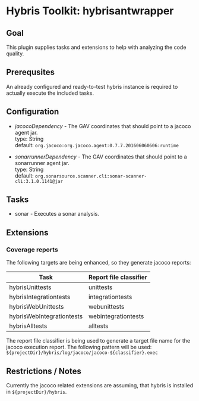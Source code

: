 # Hybris Toolkit: hybrisantwrapper

## Goal
This plugin supplies tasks and extensions to help with analyzing the code quality. 

## Prerequsites
An already configured and ready-to-test hybris instance is required to actually execute the included tasks. 

## Configuration
* _jacocoDependency_ - The GAV coordinates that should point to a jacoco agent jar.
	<br/>type: String
	<br/>default: `org.jacoco:org.jacoco.agent:0.7.7.201606060606:runtime`

* _sonarrunnerDependency_ - The GAV coordinates that should point to a sonarrunner agent jar.
	<br/>type: String
	<br/>default: `org.sonarsource.scanner.cli:sonar-scanner-cli:3.1.0.1141@jar`

## Tasks
* sonar - Executes a sonar analysis.

## Extensions
### Coverage reports
The following targets are being enhanced, so they generate jacoco reports:

| Task                      | Report file classifier|
|---                        |---                    |
| hybrisUnittests           | unittests             |
| hybrisIntegrationtests    | integrationtests      |
| hybrisWebUnittests        | webunittests          |
| hybrisWebIntegrationtests | webintegrationtests   |
| hybrisAlltests            | alltests              |

The report file classifier is being used to generate a target file name for the jacoco execution report. The following pattern will be used: `${projectDir}/hybris/log/jacoco/jacoco-${classifier}.exec`

## Restrictions / Notes
Currently the jacoco related extensions are assuming, that hybris is installed in `${projectDir}/hybris`.